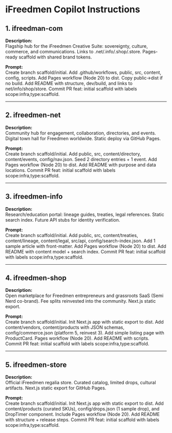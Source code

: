 # iFreedmen Copilot Instructions

## 1. ifreedman-com
**Description:**  
Flagship hub for the iFreedmen Creative Suite: sovereignty, culture, commerce, and communications. Links to .net/.info/.shop/.store. Pages-ready scaffold with shared brand tokens.  

**Prompt:**  
Create branch scaffold/initial. Add .github/workflows, public, src, content, config, scripts. Add Pages workflow (Node 20) to dist. Copy public→dist if no build. Add README with structure, dev/build, and links to net/info/shop/store. Commit PR feat: initial scaffold with labels scope:infra,type:scaffold.  

---

## 2. ifreedmen-net
**Description:**  
Community hub for engagement, collaboration, directories, and events. Digital town hall for Freedmen worldwide. Static deploy via GitHub Pages.  

**Prompt:**  
Create branch scaffold/initial. Add public, src, content/directory, content/events, config/nav.json. Seed 2 directory entries + 1 event. Add Pages workflow (Node 20) to dist. Add README with purpose and data locations. Commit PR feat: initial scaffold with labels scope:infra,type:scaffold.  

---

## 3. ifreedmen-info
**Description:**  
Research/education portal: lineage guides, treaties, legal references. Static search index. Future API stubs for identity verification.  

**Prompt:**  
Create branch scaffold/initial. Add public, src, content/treaties, content/lineage, content/legal, src/api, config/search-index.json. Add 1 sample article with front-matter. Add Pages workflow (Node 20) to dist. Add README with content model + search index. Commit PR feat: initial scaffold with labels scope:infra,type:scaffold.  

---

## 4. ifreedmen-shop
**Description:**  
Open marketplace for Freedmen entrepreneurs and grassroots SaaS (Semi Nerd co-brand). Fee splits reinvested into the community. Next.js static export.  

**Prompt:**  
Create branch scaffold/initial. Init Next.js app with static export to dist. Add content/vendors, content/products with JSON schemas, config/commerce.json (platform 5, reinvest 3). Add simple listing page with ProductCard. Pages workflow (Node 20). Add README with scripts. Commit PR feat: initial scaffold with labels scope:infra,type:scaffold.  

---

## 5. ifreedmen-store
**Description:**  
Official iFreedmen regalia store. Curated catalog, limited drops, cultural artifacts. Next.js static export for GitHub Pages.  

**Prompt:**  
Create branch scaffold/initial. Init Next.js app with static export to dist. Add content/products (curated SKUs), config/drops.json (1 sample drop), and DropTimer component. Include Pages workflow (Node 20). Add README with structure + release steps. Commit PR feat: initial scaffold with labels scope:infra,type:scaffold.  
